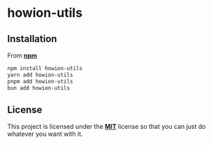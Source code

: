 # howion-utils

## Installation

From [**npm**](https://www.npmjs.com/package/howion-utils)

```bash
npm install howion-utils
yarn add howion-utils
pnpm add howion-utils
bun add howion-utils
```

## License

This project is licensed under the [**MIT**](https://github.com/howion/howion-utils/blob/master/LICENSE) license so that you can just do whatever you want with it.
